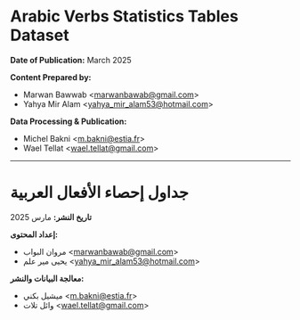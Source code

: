 # Arabic Verbs Statistics Tables Dataset

**Date of Publication:** March 2025

**Content Prepared by:**
- Marwan Bawwab <<marwanbawab@gmail.com>>
- Yahya Mir Alam <<yahya_mir_alam53@hotmail.com>>

**Data Processing & Publication:**
- Michel Bakni <<m.bakni@estia.fr>>
- Wael Tellat <<wael.tellat@gmail.com>>

---

# جداول إحصاء الأفعال العربية

**تاريخ النشر:** مارس 2025

**إعداد المحتوى:**
- مروان البواب <<marwanbawab@gmail.com>>
- يحيى مير علم <<yahya_mir_alam53@hotmail.com>>

**معالجة البيانات والنشر:**
- ميشيل بكني <<m.bakni@estia.fr>>
- وائل تلات <<wael.tellat@gmail.com>>
